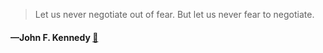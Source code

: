 > Let us never negotiate out of fear. But let us never fear to negotiate.
  #### —John F. Kennedy [:scroll:](undefined)